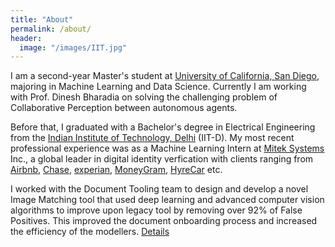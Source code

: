 ```yaml
---
title: "About"
permalink: /about/
header:
  image: "/images/IIT.jpg"
---
```


I am a second-year Master's student at [University of California, San Diego](https://www.ucsd.edu/), majoring in Machine Learning and Data Science. Currently I am working with Prof. Dinesh Bharadia on solving the challenging problem of Collaborative Perception between autonomous agents.

Before that, I graduated with a Bachelor's degree in Electrical Engineering from the [Indian Institute of Technology, Delhi](http://www.iitd.ac.in/) (IIT-D).
My most recent professional experience was as a Machine Learning Intern at [Mitek Systems](https://www.miteksystems.com/) Inc., a global leader in digital identity verfication with clients ranging from [Airbnb](https://www.airbnb.com/), [Chase](https://www.chase.com/), [experian](https://www.experian.com/), [MoneyGram](https://www.moneygram.com/), [HyreCar](https://hyrecar.com) etc.

I worked with the Document Tooling team to design and develop a novel Image Matching tool that used deep learning and advanced computer vision algorithms to improve upon legacy tool by removing over 92% of False Positives. This improved the document onboarding process and increased the efficiency of the modellers. [Details](https://ijssaggu.github.io/mitek/)


